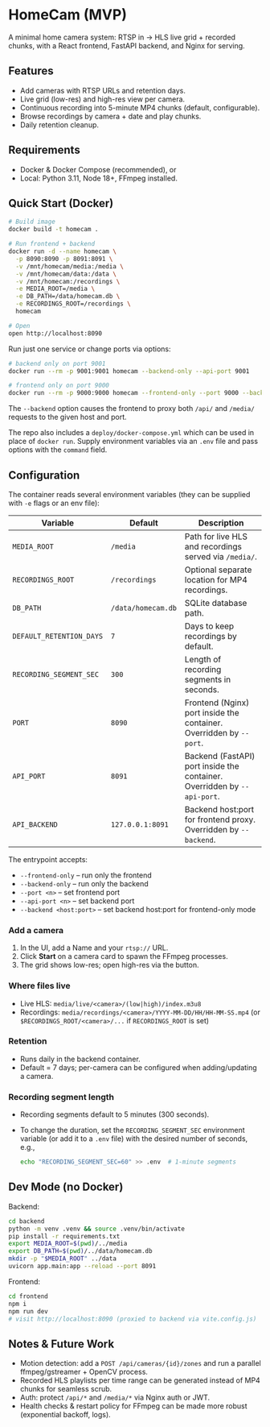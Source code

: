 # HomeCam (MVP)

A minimal home camera system: RTSP in → HLS live grid + recorded chunks, with a React frontend, FastAPI backend, and Nginx for serving.

## Features
- Add cameras with RTSP URLs and retention days.
- Live grid (low-res) and high-res view per camera.
- Continuous recording into 5-minute MP4 chunks (default, configurable).
- Browse recordings by camera + date and play chunks.
- Daily retention cleanup.

## Requirements
- Docker & Docker Compose (recommended), or
- Local: Python 3.11, Node 18+, FFmpeg installed.

## Quick Start (Docker)

```bash
# Build image
docker build -t homecam .

# Run frontend + backend
docker run -d --name homecam \
  -p 8090:8090 -p 8091:8091 \
  -v /mnt/homecam/media:/media \
  -v /mnt/homecam/data:/data \
  -v /mnt/homecam:/recordings \
  -e MEDIA_ROOT=/media \
  -e DB_PATH=/data/homecam.db \
  -e RECORDINGS_ROOT=/recordings \
  homecam

# Open
open http://localhost:8090
```

Run just one service or change ports via options:

```bash
# backend only on port 9001
docker run --rm -p 9001:9001 homecam --backend-only --api-port 9001

# frontend only on port 9000
docker run --rm -p 9000:9000 homecam --frontend-only --port 9000 --backend host:8091
```

The `--backend` option causes the frontend to proxy both `/api/` and `/media/` requests to the given host and port.

The repo also includes a `deploy/docker-compose.yml` which can be used in place of `docker run`. Supply environment variables via an `.env` file and pass options with the `command` field.

## Configuration

The container reads several environment variables (they can be supplied with `-e` flags or an env file):

| Variable | Default | Description |
|----------|---------|-------------|
| `MEDIA_ROOT` | `/media` | Path for live HLS and recordings served via `/media/`. |
| `RECORDINGS_ROOT` | `/recordings` | Optional separate location for MP4 recordings. |
| `DB_PATH` | `/data/homecam.db` | SQLite database path. |
| `DEFAULT_RETENTION_DAYS` | `7` | Days to keep recordings by default. |
| `RECORDING_SEGMENT_SEC` | `300` | Length of recording segments in seconds. |
| `PORT` | `8090` | Frontend (Nginx) port inside the container. Overridden by `--port`. |
| `API_PORT` | `8091` | Backend (FastAPI) port inside the container. Overridden by `--api-port`. |
| `API_BACKEND` | `127.0.0.1:8091` | Backend host:port for frontend proxy. Overridden by `--backend`. |

The entrypoint accepts:

- `--frontend-only` – run only the frontend
- `--backend-only` – run only the backend
- `--port <n>` – set frontend port
- `--api-port <n>` – set backend port
- `--backend <host:port>` – set backend host:port for frontend-only mode

### Add a camera

1. In the UI, add a Name and your `rtsp://` URL.
2. Click **Start** on a camera card to spawn the FFmpeg processes.
3. The grid shows low-res; open high-res via the button.

### Where files live

* Live HLS: `media/live/<camera>/(low|high)/index.m3u8`
* Recordings: `media/recordings/<camera>/YYYY-MM-DD/HH/HH-MM-SS.mp4` (or `$RECORDINGS_ROOT/<camera>/...` if `RECORDINGS_ROOT` is set)

### Retention

* Runs daily in the backend container.
* Default = 7 days; per-camera can be configured when adding/updating a camera.

### Recording segment length

* Recording segments default to 5 minutes (300 seconds).
* To change the duration, set the `RECORDING_SEGMENT_SEC` environment variable
  (or add it to a `.env` file) with the desired number of seconds, e.g.,

  ```bash
  echo "RECORDING_SEGMENT_SEC=60" >> .env  # 1-minute segments
  ```

## Dev Mode (no Docker)

Backend:

```bash
cd backend
python -m venv .venv && source .venv/bin/activate
pip install -r requirements.txt
export MEDIA_ROOT=$(pwd)/../media
export DB_PATH=$(pwd)/../data/homecam.db
mkdir -p "$MEDIA_ROOT" ../data
uvicorn app.main:app --reload --port 8091
```

Frontend:

```bash
cd frontend
npm i
npm run dev
# visit http://localhost:8090 (proxied to backend via vite.config.js)
```

## Notes & Future Work

* Motion detection: add a `POST /api/cameras/{id}/zones` and run a parallel ffmpeg/gstreamer + OpenCV process.
* Recorded HLS playlists per time range can be generated instead of MP4 chunks for seamless scrub.
* Auth: protect `/api/*` and `/media/*` via Nginx auth or JWT.
* Health checks & restart policy for FFmpeg can be made more robust (exponential backoff, logs).
